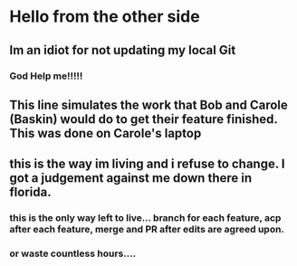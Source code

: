 # Hello from the other side


  
## Im an idiot for not updating my local Git

### God Help me!!!!!

## This line simulates the work that Bob and Carole (Baskin) would do to get their feature finished. This was done on Carole's laptop

## this is the way im living and i refuse to change. I got a judgement against me down there in florida.

### this is the only way left to live... branch for each feature, acp after each feature, merge and PR after edits are agreed upon.

### or waste countless hours....

